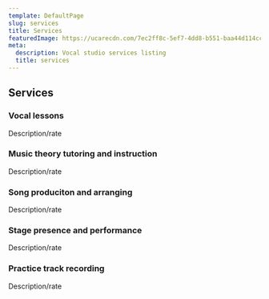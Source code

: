 ```yaml
---
template: DefaultPage
slug: services
title: Services
featuredImage: https://ucarecdn.com/7ec2ff8c-5ef7-4dd8-b551-baa44d114cc3/
meta:
  description: Vocal studio services listing
  title: services
---
```


## Services

### Vocal lessons

Description/rate

### Music theory tutoring and instruction

Description/rate

### Song produciton and arranging

Description/rate

### Stage presence and performance

Description/rate

### Practice track recording

Description/rate
